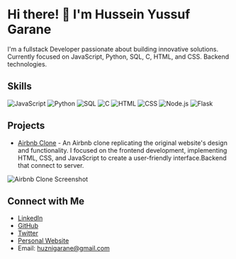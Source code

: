 # Hi there! 👋 I'm Hussein Yussuf Garane

I'm a fullstack Developer passionate about building innovative solutions. Currently focused on JavaScript, Python, SQL, C, HTML, and CSS. Backend technologies.

## Skills

![JavaScript](https://img.shields.io/badge/-JavaScript-yellow?logo=javascript&logoColor=white)
![Python](https://img.shields.io/badge/-Python-blue?logo=python&logoColor=white)
![SQL](https://img.shields.io/badge/-SQL-orange?logo=sql&logoColor=white)
![C](https://img.shields.io/badge/-C-blue?logo=c&logoColor=white)
![HTML](https://img.shields.io/badge/-HTML-red?logo=html5&logoColor=white)
![CSS](https://img.shields.io/badge/-CSS-blueviolet?logo=css3&logoColor=white)
![Node.js](https://img.shields.io/badge/-Node.js-green?logo=node.js&logoColor=white)
![Flask](https://img.shields.io/badge/-Flask-black?logo=flask&logoColor=white)


## Projects

- [Airbnb Clone](link) - An Airbnb clone replicating the original website's design and functionality. I focused on the frontend development, implementing HTML, CSS, and JavaScript to create a user-friendly interface.Backend that connect to server.

![Airbnb Clone Screenshot](https://i.imgur.com/UeXnVSl_d.webp?maxwidth=128&shape=square)

 


## Connect with Me

- [LinkedIn](https://www.linkedin.com/in/hussein-garane-06967b26b/)
- [GitHub](https://github.com/GaraneHuzni)
- [Twitter](https://twitter.com/GaraneHuzni)
- [Personal Website]()
- Email: huznigarane@gmail.com
